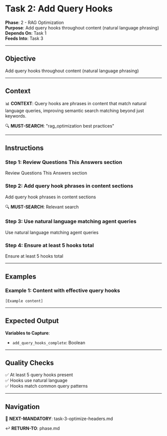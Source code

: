 # Task 2: Add Query Hooks

**Phase**: 2 - RAG Optimization  
**Purpose**: Add query hooks throughout content (natural language phrasing)  
**Depends On**: Task 1  
**Feeds Into**: Task 3

---

## Objective

Add query hooks throughout content (natural language phrasing)

---

## Context

📊 **CONTEXT**: Query hooks are phrases in content that match natural language queries, improving semantic search matching beyond just keywords.

🔍 **MUST-SEARCH**: "rag_optimization best practices"

---

## Instructions

### Step 1: Review Questions This Answers section

Review Questions This Answers section

### Step 2: Add query hook phrases in content sections

Add query hook phrases in content sections

🔍 **MUST-SEARCH**: Relevant search

### Step 3: Use natural language matching agent queries

Use natural language matching agent queries

### Step 4: Ensure at least 5 hooks total

Ensure at least 5 hooks total

---

## Examples

### Example 1: Content with effective query hooks

```
[Example content]
```

---

## Expected Output

**Variables to Capture**:
- `add_query_hooks_complete`: Boolean

---

## Quality Checks

✅ At least 5 query hooks present  
✅ Hooks use natural language  
✅ Hooks match common query patterns  

---

## Navigation

🎯 **NEXT-MANDATORY**: task-3-optimize-headers.md

↩️ **RETURN-TO**: phase.md

